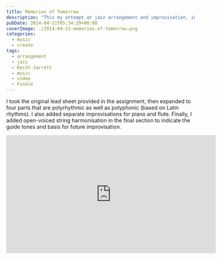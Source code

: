 ```yaml
---
title: Memories of Tomorrow
description: "This my attempt at jazz arrangement and improvisation, inspired by an assignment from Gary Burton's Jazz Improvisation course at Coursera."
pubDate: 2014-04-21T05:34:29+00:00
coverImage: ./2014-04-21-memories-of-tomorrow.png
categories:
  - music
  - create
tags:
  - arrangement
  - jazz
  - Keith Jarrett
  - music
  - video
  - Finale
---
```


I took the original lead sheet provided in the assignment, then expanded to four parts that are polyrhythmic as well as polyphonic (based on Latin rhythms). I also added separate improvisations for piano and flute. Finally, I added open-voiced string harmonisation in the final section to indicate the guide tones and basis for future improvisation.

<iframe width="560" height="315" src="https://www.youtube.com/embed/pUbId_-EfQY" title="YouTube video player" frameborder="0" allow="accelerometer; autoplay; clipboard-write; encrypted-media; gyroscope; picture-in-picture" allowfullscreen></iframe>
